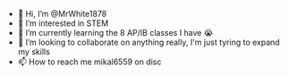 - 👋 Hi, I’m @MrWhite1878
- 👀 I’m interested in STEM
- 🌱 I’m currently learning the 8 AP/IB classes I have 😭
- 💞️ I’m looking to collaborate on anything really, I'm just tyring to expand my skills
- 📫 How to reach me mikal6559 on disc

<!---
MrWhite1878/MrWhite1878 is a ✨ special ✨ repository because its `README.md` (this file) appears on your GitHub profile.
You can click the Preview link to take a look at your changes.
--->
